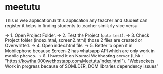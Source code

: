 # meetutu
This is web application.In this application any teacher and student can register it helps in finding students to teacher similarly vice versa
 
 -> 1. Open Project Folder.
 -> 2. Test the Project (`pulp test`).
 -> 3. Check Project folder (index.html, screen2.html) those 2 files are created or Overwritted.
 -> 4. Open index.html file.
 -> 5. Better to open it in Mobilephone because Screen-2 has whatsapp API which are only work in mobile phones.
 -> 6. I hosted it on Normal Webhosting server (Link :- "https://kowtha.000webhostapp.com/Meetutu/index.html").
 "Websockets Work in progress because of SOMLDER, DOM libraries dependency issues"
 
